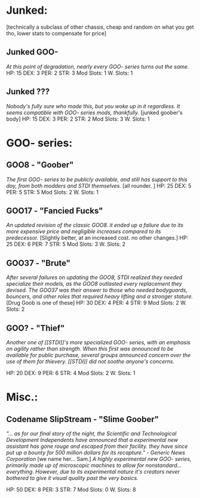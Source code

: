 # Junked:
[technically a subclass of other chassis, cheap and random on what you get tho, lower stats to compensate for price]

##  Junked GOO-
*At this point of degradation, nearly every GOO- series turns out the same.*
HP: 15
DEX: 3
PER: 2
STR: 3
Mod Slots: 1
W. Slots: 1

## Junked ???
*Nobody's fully sure who made this, but you woke up in it regardless. It seems compatible with GOO- series mods, thankfully.*
[junked goober's body]
HP: 15
DEX: 3
PER: 2
STR: 2 
Mod Slots: 3
W. Slots: 1

# GOO- series:

## GOO8 - "Goober"
*The first GOO- series to be publicly available, and still has support to this day, from both modders and STDI themselves.*
[all rounder. ]
HP: 25
DEX: 5
PER: 5
STR: 5
Mod Slots: 2
W. Slots: 1

## GOO17 - "Fancied Fucks"
*An updated revision of the classic GOO8. it ended up a failure due to its more expensive price and negligible increases compared to its predecessor.*
[Slightly better, at an increased cost. no other changes.]
HP: 25
DEX: 6
PER: 7
STR: 5
Mod Slots: 3
W. Slots: 2

## GOO37 - "Brute"
*After several failures on updating the GOO8, STDI realized they needed specialize their models, as the GOO8 outlasted every replacement they devised. The GOO37 was their answer to those who needed bodyguards, bouncers, and other roles that required heavy lifting and a stronger stature.*
[Drug Goob is one of these]
HP: 30
DEX: 4
PER: 4
STR: 9
Mod Slots: 2
W. Slots: 2

## GOO? - "Thief"
*Another one of [[STDI]]'s more specialized GOO- series, with an emphasis on agility rather than strength. When this first was announced to be available for public purchase, several groups announced concern over the use of them for thievery. [[STDI]] did not soothe anyone's concerns.*

HP: 20
DEX: 9
PER: 6
STR: 4
Mod Slots: 2
W. Slots: 1

# Misc.:

## Codename SlipStream - "Slime Goober"
*"... as for our final story of the night, the Scientific and Technological Development Independents have announced that a experimental new assistant has gone rouge and escaped from their facility. they have since put up a bounty for 500 million dollars for its recapture." - Generic News Corporation*
[we name her... Sam.]
*A highly experimental new GOO- series, primarily made up of microscopic machines to allow for nonstandard... everything. However, due to its experimental nature it's creators never bothered to give it visual quality past the very basics.*

HP: 50
DEX: 8
PER: 3
STR: 7
Mod Slots: 0
W. Slots: 8